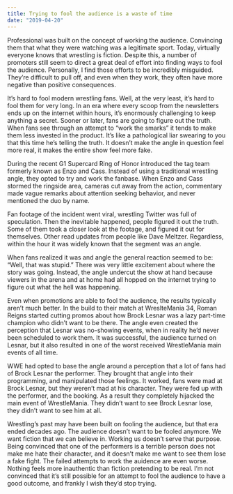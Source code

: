 ```yaml
---
title: Trying to fool the audience is a waste of time
date: "2019-04-20"
---
```

Professional was built on the concept of working the audience. Convincing them that what they were watching was a legitimate sport. Today, virtually everyone knows that wrestling is fiction. Despite this, a number of promoters still seem to direct a great deal of effort into finding ways to fool the audience. Personally, I find those efforts to be incredibly misguided. They’re difficult to pull off, and even when they work, they often have more negative than positive consequences.

It’s hard to fool modern wrestling fans. Well, at the very least, it’s hard to fool them for very long. In an era where every scoop from the newsletters ends up on the internet within hours, it’s enormously challenging to keep anything a secret. Sooner or later, fans are going to figure out the truth. When fans see through an attempt to “work the smarks” it tends to make them less invested in the product. It’s like a pathological liar swearing to you that this time he’s telling the truth. It doesn’t make the angle in question feel more real, it makes the entire show feel more fake.

During the recent G1 Supercard Ring of Honor introduced the tag team formerly known as Enzo and Cass. Instead of using a traditional wrestling angle, they opted to try and work the fanbase. When Enzo and Cass stormed the ringside area, cameras cut away from the action, commentary made vague remarks about attention seeking behavior, and never mentioned the duo by name.

Fan footage of the incident went viral, wrestling Twitter was full of speculation. Then the inevitable happened, people figured it out the truth. Some of them took a closer look at the footage, and figured it out for themselves. Other read updates from people like Dave Meltzer. Regardless, within the hour it was widely known that the segment was an angle.

When fans realized it was and angle the general reaction seemed to be: “Well, that was stupid.” There was very little excitement about where the story was going. Instead, the angle undercut the show at hand because viewers in the arena and at home had all hopped on the internet trying to figure out what the hell was happening.

Even when promotions are able to fool the audience, the results typically aren’t much better. In the build to their match at WreslteMania 34, Roman Reigns started cutting promos about how Brock Lesnar was a lazy part-time champion who didn’t want to be there. The angle even created the perception that Lesnar was no-showing events, when in reality he’d never been scheduled to work them. It was successful, the audience turned on Lesnar, but it also resulted in one of the worst received WrestleMania main events of all time.

WWE had opted to base the angle around a perception that a lot of fans had of Brock Lesnar the performer. They brought that angle into their programming, and manipulated those feelings. It worked, fans were mad at Brock Lesnar, but they weren’t mad at his character. They were fed up with the performer, and the booking. As a result they completely hijacked the main event of WrestleMania. They didn’t want to see Brock Lesnar lose, they didn’t want to see him at all.

Wrestling’s past may have been built on fooling the audience, but that era ended decades ago. The audience doesn’t want to be fooled anymore. We want fiction that we can believe in. Working us doesn’t serve that purpose.  Being convinced that one of the performers is a terrible person does not make me hate their character, and it doesn’t make me want to see them lose a fake fight. The failed attempts to work the auidence are even worse. Nothing feels more inauthentic than fiction pretending to be real. I’m not convinced that it’s still possible for an attempt to fool the audience to have a good outcome, and frankly I wish they’d stop trying.
